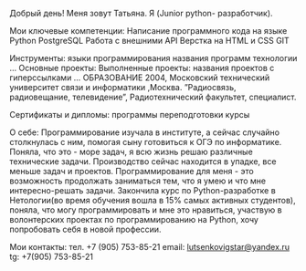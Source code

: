 Добрый день! Меня зовут Татьяна. Я (Junior python- разработчик).

Мои ключевые компетенции:
Написание программного кода на языке Python
PostgreSQL
Работа с внешними API
Верстка на HTML и CSS
GIT

Инструменты: 
языки программирования
названия программ
технологии
…
 Основные проекты:
Выполненные проекты: 
 названия проектов с гиперссылками 
…
ОБРАЗОВАНИЕ
  2004, Московский технический университет связи и информатики ,Москва.           ”Радиосвязь, радиовещание, телевидение”, Радиотехнический факультет, специалист.
 
Сертификаты и дипломы:
 программы переподготовки
 курсы 
 
 О себе: Программирование изучала в институте, а сейчас случайно столкнулась с ним, помогая сыну готовиться к ОГЭ по информатике. Поняла, что это - море задач, я всю жизнь решаю различные технические задачи. Производство сейчас находится в упадке, все меньше задач и проектов. Программирование для меня - это возможность продолжать заниматься тем, что я умею и что мне интересно-решать задачи. Закончила курс по Python-разработке в Нетологии(во время обучения вошла в 15% самых активных студентов), поняла, что могу программировать и мне это нравиться, участвую в волонтерских проектах по программированию на Python, хочу попробовать себя в новой профессии.

Мои контакты: 
тел. +7 (905) 753-85-21
email: lutsenkovigstar@yandex.ru 
tg: +7(905) 753-85-21

